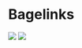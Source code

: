 # Bagelinks
[![](https://img.shields.io/badge/Github-gray?logo=github)](https://github.com/averagebagelenjoyer/)
[![](https://img.shields.io/badge/Reddit-white?logo=reddit)](https://www.reddit.com/user/BagelDev/)
